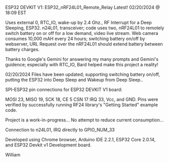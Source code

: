 ESP32 DEVKIT V1:  ESP32_nRF24L01_Remote_Relay                 Latest!  02/20/2024 @ 18:09 EST

Uses external 0, RTC_IO,  wake-up by 2.4 Ghz., RF Interrupt for a Deep Sleeping, ESP32. n24L01, transceiver; code uses two, nRF24L01 to remotely switch battery on or off for a low demand, 
video live stream. Web camera consumes 10,000 mAH every 24 hours; switching battery on/off by webserver, URL Request over the nRF24L01 should extend battery between battery charges.

Thanks to Google's Gemini for answering my many prompts and Gemini's guidence; especially with RTC_IO, Bard helped make this project a reality!

02/20/2024 Files have been updated; supporting switching battery on/off, putting the ESP32 into Deep Sleep and Wakeup from Deep Sleep..

SPI-ESP32 pin connections for ESP32 DEVKIT V1 board:

MOSI 23, MISO 19, SCK 18, CE 5 CSN 17 IRQ 33, Vcc, and GND.  Pins were verified by successfully running RF24 library's "Getting Started" example code.

Project is a work-in-progress...  No attempt to reduce current consumption...

Connection to n24L01, IRQ directly to GPIO_NUM_33

Developed using Chrome browser, Arduino IDE 2.2.1, ESP32 Core 2.0.14, and ESP32 Devkit v1 Development board. 


William
